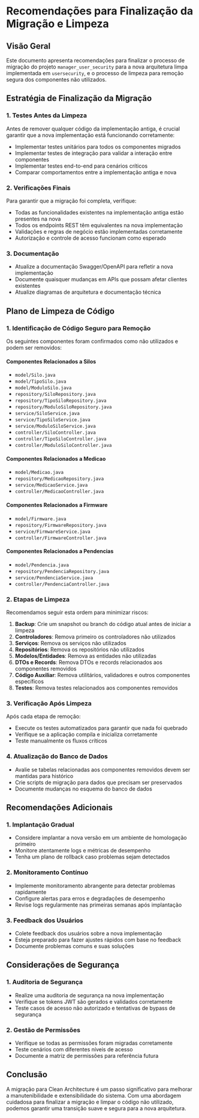 # Recomendações para Finalização da Migração e Limpeza

## Visão Geral

Este documento apresenta recomendações para finalizar o processo de migração do projeto `manager_user_security` para a nova arquitetura limpa implementada em `usersecurity`, e o processo de limpeza para remoção segura dos componentes não utilizados.

## Estratégia de Finalização da Migração

### 1. Testes Antes da Limpeza

Antes de remover qualquer código da implementação antiga, é crucial garantir que a nova implementação está funcionando corretamente:

- Implementar testes unitários para todos os componentes migrados
- Implementar testes de integração para validar a interação entre componentes
- Implementar testes end-to-end para cenários críticos
- Comparar comportamentos entre a implementação antiga e nova

### 2. Verificações Finais

Para garantir que a migração foi completa, verifique:

- Todas as funcionalidades existentes na implementação antiga estão presentes na nova
- Todos os endpoints REST têm equivalentes na nova implementação
- Validações e regras de negócio estão implementadas corretamente
- Autorização e controle de acesso funcionam como esperado

### 3. Documentação

- Atualize a documentação Swagger/OpenAPI para refletir a nova implementação
- Documente quaisquer mudanças em APIs que possam afetar clientes existentes
- Atualize diagramas de arquitetura e documentação técnica

## Plano de Limpeza de Código

### 1. Identificação de Código Seguro para Remoção

Os seguintes componentes foram confirmados como não utilizados e podem ser removidos:

#### Componentes Relacionados a Silos
- `model/Silo.java`
- `model/TipoSilo.java`
- `model/ModuloSilo.java`
- `repository/SiloRepository.java`
- `repository/TipoSiloRepository.java`
- `repository/ModuloSiloRepository.java`
- `service/SiloService.java`
- `service/TipoSiloService.java`
- `service/ModuloSiloService.java`
- `controller/SiloController.java`
- `controller/TipoSiloController.java`
- `controller/ModuloSiloController.java`

#### Componentes Relacionados a Medicao
- `model/Medicao.java`
- `repository/MedicaoRepository.java`
- `service/MedicaoService.java`
- `controller/MedicaoController.java`

#### Componentes Relacionados a Firmware
- `model/Firmware.java`
- `repository/FirmwareRepository.java`
- `service/FirmwareService.java`
- `controller/FirmwareController.java`

#### Componentes Relacionados a Pendencias
- `model/Pendencia.java`
- `repository/PendenciaRepository.java`
- `service/PendenciaService.java`
- `controller/PendenciaController.java`

### 2. Etapas de Limpeza

Recomendamos seguir esta ordem para minimizar riscos:

1. **Backup**: Crie um snapshot ou branch do código atual antes de iniciar a limpeza
2. **Controladores**: Remova primeiro os controladores não utilizados
3. **Serviços**: Remova os serviços não utilizados
4. **Repositórios**: Remova os repositórios não utilizados
5. **Modelos/Entidades**: Remova as entidades não utilizadas
6. **DTOs e Records**: Remova DTOs e records relacionados aos componentes removidos
7. **Código Auxiliar**: Remova utilitários, validadores e outros componentes específicos
8. **Testes**: Remova testes relacionados aos componentes removidos

### 3. Verificação Após Limpeza

Após cada etapa de remoção:

- Execute os testes automatizados para garantir que nada foi quebrado
- Verifique se a aplicação compila e inicializa corretamente
- Teste manualmente os fluxos críticos

### 4. Atualização do Banco de Dados

- Avalie se tabelas relacionadas aos componentes removidos devem ser mantidas para histórico
- Crie scripts de migração para dados que precisam ser preservados
- Documente mudanças no esquema do banco de dados

## Recomendações Adicionais

### 1. Implantação Gradual

- Considere implantar a nova versão em um ambiente de homologação primeiro
- Monitore atentamente logs e métricas de desempenho
- Tenha um plano de rollback caso problemas sejam detectados

### 2. Monitoramento Contínuo

- Implemente monitoramento abrangente para detectar problemas rapidamente
- Configure alertas para erros e degradações de desempenho
- Revise logs regularmente nas primeiras semanas após implantação

### 3. Feedback dos Usuários

- Colete feedback dos usuários sobre a nova implementação
- Esteja preparado para fazer ajustes rápidos com base no feedback
- Documente problemas comuns e suas soluções

## Considerações de Segurança

### 1. Auditoria de Segurança

- Realize uma auditoria de segurança na nova implementação
- Verifique se tokens JWT são gerados e validados corretamente
- Teste casos de acesso não autorizado e tentativas de bypass de segurança

### 2. Gestão de Permissões

- Verifique se todas as permissões foram migradas corretamente
- Teste cenários com diferentes níveis de acesso
- Documente a matriz de permissões para referência futura

## Conclusão

A migração para Clean Architecture é um passo significativo para melhorar a manutenibilidade e extensibilidade do sistema. Com uma abordagem cuidadosa para finalizar a migração e limpar o código não utilizado, podemos garantir uma transição suave e segura para a nova arquitetura.